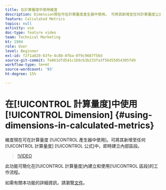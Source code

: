 ```yaml
---
title: 在計算量度中使用維度
description: Dimension現在可在計算量度產生器中使用。 可將其新增至任何計算量度公式，即時建立內部區段。
feature: Calculated Metrics
topics: null
activity: use
doc-type: feature video
team: Technical Marketing
kt: 1904
role: User
level: Beginner
exl-id: f2f1a820-63fe-4c80-8fba-0f9c9687f56d
source-git-commit: fe861dfd541c1b9cb3b233fa3f56d55054305fd9
workflow-type: tm+mt
source-wordcount: '93'
ht-degree: 15%

---
```


# 在[!UICONTROL 計算量度]中使用[!UICONTROL Dimension] {#using-dimensions-in-calculated-metrics}

 維度現在可在計算量度 [!UICONTROL 產生器中使用]。可將其新增至任何[!UICONTROL 計算量度] [!UICONTROL 公式]中，即時建立內部區段。

>[!VIDEO](https://video.tv.adobe.com/v/23723/?quality=12)

此功能可簡化在[!UICONTROL 計算量度]內建立和使用[!UICONTROL 區段]的工作流程。

如需有關本功能的詳細資訊，請瀏覽[文件](https://experienceleague.adobe.com/docs/analytics/components/calculated-metrics/calcmetric-workflow/cm-build-metrics.html?lang=en)。
